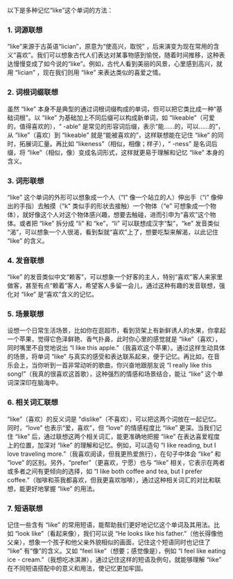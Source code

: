 以下是多种记忆“like”这个单词的方法：

### 1. 词源联想
“like”来源于古英语“lician”，原意为“使高兴，取悦” ，后来演变为现在常用的含义“喜欢”。我们可以想象古代人们表达对某事物感到愉悦，随着时间推移，这种表达慢慢变成了如今说的“like”。例如，古代人看到美丽的风景，心里感到高兴，就用 “lician” ，现在我们则用 “like” 来表达类似的喜爱之情。 

### 2. 词根词缀联想
虽然 “like” 本身不是典型的通过词根词缀构成的单词，但可以把它类比成一种“基础词根”。以 “like” 为基础加上不同后缀可以构成新单词，如 “likeable”（可爱的，值得喜欢的），“ -able” 是常见的形容词后缀，表示“能……的，可以……的”，从 “like”（喜欢）到 “likeable” 就是“能被喜欢的”，这样联想能在记住 “like” 的同时，拓展词汇量。再比如 “likeness”（相似，相像；样子），“ -ness” 是名词后缀，将 “like”（相似，像）变成名词形式，这样就更易于理解和记忆 “like” 本身的含义。

### 3. 词形联想
“like” 这个单词的外形可以想象成一个人（“l” 像一个站立的人）伸出手（“i” 像伸出的手指）去触摸（“k” 类似手的形状去接触）一个物体（“e” 可想象成一个物体），就好像这个人对这个物体感兴趣，想要去触碰，进而引申为“喜欢”这个物体。或者把 “like” 拆分成 “li” 和 “ke”，“li” 可以联想成汉字“梨”，“ke” 发音类似 “渴”，可以想象一个人很渴，看到梨就“喜欢”上了，想要吃梨来解渴，以此记住 “like” 的含义。

### 4. 发音联想
“like” 的发音类似中文“赖客”，可以想象一个好客的主人，特别“喜欢”客人来家里做客，甚至有点“赖着”客人，希望客人多留一会儿，通过这种有趣的发音联想，强化对 “like” 是“喜欢”含义的记忆。 

### 5. 场景联想
设想一个日常生活场景，比如你在逛超市，看到货架上有新鲜诱人的水果，你拿起一个苹果，觉得它色泽鲜艳、香气扑鼻，此时你心里的感觉就是 “like”（喜欢），同时嘴里不自觉地说出 “I like this apple.”（我喜欢这个苹果）。通过这样生动具体的场景，将单词 “like” 与真实的感受和表达联系起来，便于记忆。再比如，在音乐会上，当你听到一首非常动听的歌曲，你兴奋地跟朋友说 “I really like this song!”（我真的很喜欢这首歌），这种强烈的情感和场景结合，能让 “like” 这个单词深深印在脑海中。

### 6. 相关词汇联想
“like”（喜欢）的反义词是 “dislike”（不喜欢），可以把这两个词放在一起记忆。同时，“love” 也表示“爱，喜欢”，但 “love” 的情感程度比 “like” 更深。当我们记住 “like” 后，通过联想这两个相关词汇，能更准确地把握 “like” 在表达喜爱程度上的位置，加深对 “like” 的理解和记忆。例如，可以造句 “I like reading, but I love traveling more.”（我喜欢阅读，但我更热爱旅行），在句子中体会 “like” 和 “love” 的区别。另外，“prefer”（更喜欢，宁愿）也与 “like” 相关，它表示在两者或多者之间有更倾向的选择，如 “I like both coffee and tea, but I prefer coffee.”（咖啡和茶我都喜欢，但我更喜欢咖啡），通过这种相关词汇的对比和联想，能更好地掌握 “like” 的用法。

### 7. 短语联想
记住一些含有 “like” 的常用短语，能帮助我们更好地记忆这个单词及其用法。比如 “look like”（看起来像），我们可以说 “He looks like his father.”（他长得像他父亲），想象一个孩子和他父亲外貌相似的画面，记住这个短语同时也记住了 “like” 有“像”的含义。又如 “feel like”（想要；感觉像是），例如 “I feel like eating ice - cream.”（我想吃冰淇淋），通过记住这样的短语及例句，就能够理解 “like” 在不同短语搭配中的意义和用法，使记忆更加牢固。 